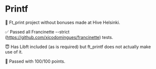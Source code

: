 # Printf
🎯 Ft_print project without bonuses made at Hive Helsinki. 

✅ Passed all Francinette --strict (https://github.com/xicodomingues/francinette) tests.

😇 Has Libft included (as is required) but ft_printf does not actually make use of it.

🌟 Passed with 100/100 points. 